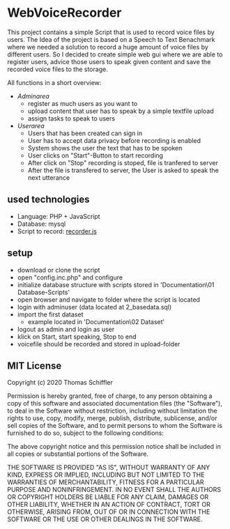 # WebVoiceRecorder
This project contains a simple Script that is used to record voice files by users. The Idea of the project is based on a Speech to Text Benachmark where we needed a solution to record a huge amount of voice files by different users. So I decided to create simple web gui where we are able to register users, advice those users to speak given content and save the recorded voice files to the storage.

All functions in a short overview:

- *Adminarea*
    - register as much users as you want to
    - upload content that user has to speak by a simple textfile upload
    - assign tasks to speak to users
- *Userarea*    
    - Users that has been created can sign in
    - User has to accept data privacy before recording is enabled
    - System shows the user the text that has to be spoken
    - User clicks on "Start"-Button to start recording
    - After click on "Stop" recording is stoped, file is tranfered to server
    - After the file is transfered to server, the User is asked to speak the next utterance  

## used technologies
- Language: PHP + JavaScript
- Database: mysql
- Script to record: [recorder.js](https://github.com/mattdiamond/Recorderjs)

## setup
- download or clone the script
- open "config.inc.php" and configure
- initialize database structure with scripts stored in 'Documentation\01 Database-Scripts'
- open browser and navigate to folder where the script is located
- login with adminuser (data located at 2_basedata.sql)
- import the first dataset
  - example located in 'Documentation\02 Dataset' 
- logout as admin and login as user
- klick on Start, start speaking, Stop to end
- voicefile should be recorded and stored in upload-folder

## MIT License

Copyright (c) 2020 Thomas Schiffler

Permission is hereby granted, free of charge, to any person obtaining a copy of this software and associated documentation files (the "Software"), to deal in the Software without restriction, including without limitation the rights to use, copy, modify, merge, publish, distribute, sublicense, and/or sell copies of the Software, and to permit persons to whom the Software is furnished to do so, subject to the following conditions:

The above copyright notice and this permission notice shall be included in all copies or substantial portions of the Software.

THE SOFTWARE IS PROVIDED "AS IS", WITHOUT WARRANTY OF ANY KIND, EXPRESS OR IMPLIED, INCLUDING BUT NOT LIMITED TO THE WARRANTIES OF MERCHANTABILITY, FITNESS FOR A PARTICULAR PURPOSE AND NONINFRINGEMENT. IN NO EVENT SHALL THE AUTHORS OR COPYRIGHT HOLDERS BE LIABLE FOR ANY CLAIM, DAMAGES OR OTHER LIABILITY, WHETHER IN AN ACTION OF CONTRACT, TORT OR OTHERWISE, ARISING FROM, OUT OF OR IN CONNECTION WITH THE SOFTWARE OR THE USE OR OTHER DEALINGS IN THE SOFTWARE.

